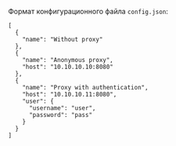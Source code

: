 Формат конфигурационного файла `config.json`:
```
[
  {
    "name": "Without proxy"
  },
  {
    "name": "Anonymous proxy",
    "host": "10.10.10.10:8080"
  },
  {
    "name": "Proxy with authentication",
    "host": "10.10.10.11:8080",
    "user": {
      "username": "user",
      "password": "pass"
    }
  }
]
```
